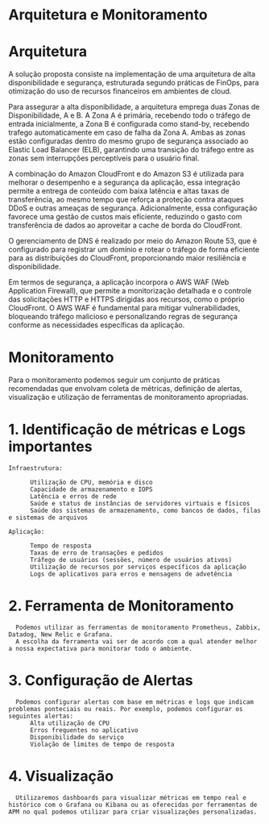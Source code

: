 # Arquitetura e Monitoramento

  # Arquitetura
  
  A solução proposta consiste na implementação de uma arquitetura de alta disponibilidade e segurança, estruturada segundo práticas de FinOps, para otimização do uso de recursos financeiros em ambientes de cloud.

  Para assegurar a alta disponibilidade, a arquitetura emprega duas Zonas de Disponibilidade, A e B. A Zona A é primária, recebendo todo o tráfego de entrada inicialmente, a Zona B é configurada como stand-by, recebendo trafego   automaticamente em caso de falha da Zona A. Ambas as zonas estão configuradas dentro do mesmo grupo de segurança associado ao Elastic Load Balancer (ELB), garantindo uma transição do tráfego entre as zonas sem interrupções perceptíveis para o usuário final.

A combinação do Amazon CloudFront e do Amazon S3 é utilizada para melhorar o desempenho e a segurança da aplicação, essa integração permite a entrega de conteúdo com baixa latência e altas taxas de transferência, ao mesmo tempo que reforça a proteção contra ataques DDoS e outras ameaças de segurança. 
Adicionalmente, essa configuração favorece uma gestão de custos mais eficiente, reduzindo o gasto com transferência de dados ao aproveitar a cache de borda do CloudFront.

O gerenciamento de DNS é realizado por meio do Amazon Route 53, que é configurado para registrar um domínio e rotear o tráfego de forma eficiente para as distribuições do CloudFront, proporcionando maior resiliência e disponibilidade.

Em termos de segurança, a aplicação incorpora o AWS WAF (Web Application Firewall), que permite a monitorização detalhada e o controle das solicitações HTTP e HTTPS dirigidas aos recursos, como o próprio CloudFront. 
O AWS WAF é fundamental para mitigar vulnerabilidades, bloqueando tráfego malicioso e personalizando regras de segurança conforme as necessidades específicas da aplicação.


# Monitoramento

Para o monitoramento podemos seguir um conjunto de práticas recomendadas que envolvam coleta de métricas, definição de alertas, visualização e utilização de ferramentas de monitoramento apropriadas.

# 1. Identificação de métricas e Logs importantes
    Infraestrutura:
          
          Utilização de CPU, memória e disco
          Capacidade de armazenamento e IOPS
          Latência e erros de rede
          Saúde e status de instâncias de servidores virtuais e físicos
          Saúde dos sistemas de armazenamento, como bancos de dados, filas e sistemas de arquivos
    
    Aplicação:

          Tempo de resposta
          Taxas de erro de transações e pedidos
          Tráfego de usuários (sessões, número de usuários ativos)
          Utilização de recursos por serviços específicos da aplicação
          Logs de aplicativos para erros e mensagens de advetência

  # 2. Ferramenta de Monitoramento
  
      Podemos utilizar as ferramentas de monitoramento Prometheus, Zabbix, Datadog, New Relic e Grafana. 
      A escolha da ferramenta vai ser de acordo com a qual atender melhor a nossa expectativa para monitorar todo o ambiente. 

  # 3. Configuração de Alertas

      Podemos configurar alertas com base em métricas e logs que indicam problemas ponteciais ou reais. Por exemplo, podemos configurar os seguintes alertas:
          Alta utilização de CPU
          Erros frequentes no aplicativo
          Disponibilidade do serviço
          Violação de limites de tempo de resposta
  
  # 4. Visualização

      Utilizaremos dashboards para visualizar métricas em tempo real e histórico com o Grafana ou Kibana ou as oferecidas por ferramentas de APM no qual podemos utilizar para criar visualizações personalizadas.
